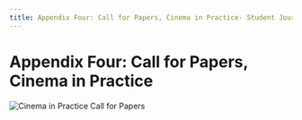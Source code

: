 ```yaml
---
title: Appendix Four: Call for Papers, Cinema in Practice- Student Journal Toolkit
---
```


# Appendix Four: Call for Papers, Cinema in Practice

![Cinema in Practice Call for Papers](./assets/app-4-cfp.png)


